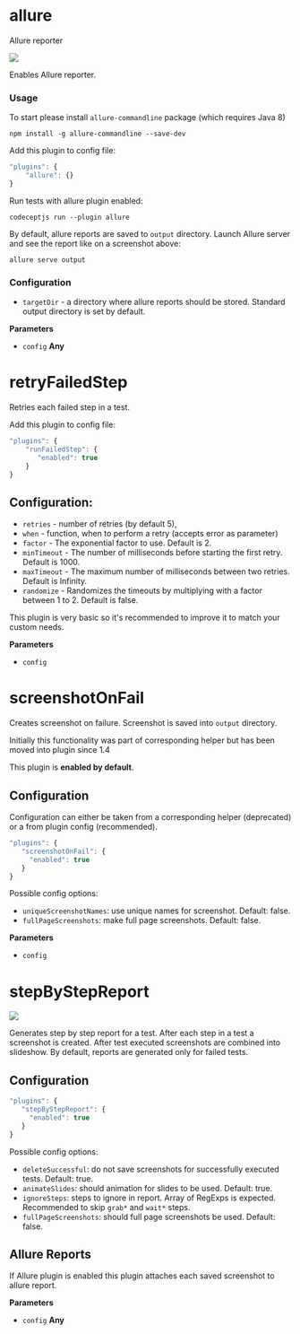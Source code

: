 # allure

Allure reporter

![](https://user-images.githubusercontent.com/220264/45676511-8e052800-bb3a-11e8-8cbb-db5f73de2add.png)

Enables Allure reporter.

### Usage

To start please install `allure-commandline` package (which requires Java 8)

    npm install -g allure-commandline --save-dev

Add this plugin to config file:

```js
"plugins": {
    "allure": {}
}
```

Run tests with allure plugin enabled:

    codeceptjs run --plugin allure

By default, allure reports are saved to `output` directory.
Launch Allure server and see the report like on a screenshot above:

    allure serve output

### Configuration

-   `targetDir` - a directory where allure reports should be stored. Standard output directory is set by default.

**Parameters**

-   `config` **Any** 

# retryFailedStep

Retries each failed step in a test.

Add this plugin to config file:

```js
"plugins": {
    "runFailedStep": {
       "enabled": true
    }
}
```

## Configuration:

-   `retries` - number of retries (by default 5),
-   `when` - function, when to perform a retry (accepts error as parameter)
-   `factor` - The exponential factor to use. Default is 2.
-   `minTimeout` - The number of milliseconds before starting the first retry. Default is 1000.
-   `maxTimeout` - The maximum number of milliseconds between two retries. Default is Infinity.
-   `randomize` - Randomizes the timeouts by multiplying with a factor between 1 to 2. Default is false.

This plugin is very basic so it's recommended to improve it to match your custom needs.

**Parameters**

-   `config`  

# screenshotOnFail

Creates screenshot on failure. Screenshot is saved into `output` directory.

Initially this functionality was part of corresponding helper but has been moved into plugin since 1.4

This plugin is **enabled by default**.

## Configuration

Configuration can either be taken from a corresponding helper (deprecated) or a from plugin config (recommended).

```js
"plugins": {
   "screenshotOnFail": {
     "enabled": true
   }
}
```

Possible config options:

-   `uniqueScreenshotNames`: use unique names for screenshot. Default: false.
-   `fullPageScreenshots`: make full page screenshots. Default: false.

**Parameters**

-   `config`  

# stepByStepReport

![](https://user-images.githubusercontent.com/220264/45696671-c58cc800-bb6c-11e8-9bd9-28396805de2b.png)

Generates step by step report for a test.
After each step in a test a screenshot is created. After test executed screenshots are combined into slideshow.
By default, reports are generated only for failed tests.

## Configuration

```js
"plugins": {
   "stepByStepReport": {
     "enabled": true
   }
}
```

Possible config options:

-   `deleteSuccessful`: do not save screenshots for successfully executed tests. Default: true.
-   `animateSlides`: should animation for slides to be used. Default: true.
-   `ignoreSteps`: steps to ignore in report. Array of RegExps is expected. Recommended to skip `grab*` and `wait*` steps.
-   `fullPageScreenshots`: should full page screenshots be used. Default: false.

## Allure Reports

If Allure plugin is enabled this plugin attaches each saved screenshot to allure report.

**Parameters**

-   `config` **Any** 
